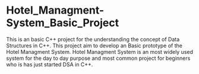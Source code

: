 # Hotel_Managment-System_Basic_Project
This is an basic C++ project for the understanding the concept of Data Structures in C++.
This project aim to develop an Basic prototype of the Hotel Managment System.
Hotel Managment System is an most widely used system for the day to day purpose and most common project for beginners who is has just started DSA in C++.
